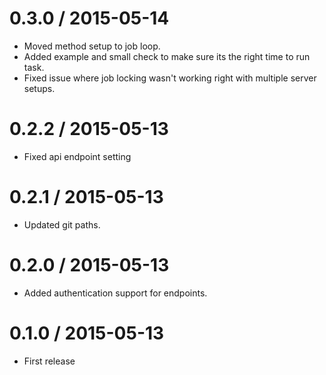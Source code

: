 
0.3.0 / 2015-05-14
==================

  * Moved method setup to job loop.
  * Added example and small check to make sure its the right time to run task.
  * Fixed issue where job locking wasn't working right with multiple server setups.

0.2.2 / 2015-05-13
==================

  * Fixed api endpoint setting

0.2.1 / 2015-05-13
==================

  * Updated git paths.

0.2.0 / 2015-05-13
==================

  * Added authentication support for endpoints.

0.1.0 / 2015-05-13
==================

  * First release
